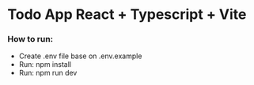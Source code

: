 # Todo App React + Typescript + Vite

### How to run:

- Create .env file base on .env.example
- Run: npm install
- Run: npm run dev
